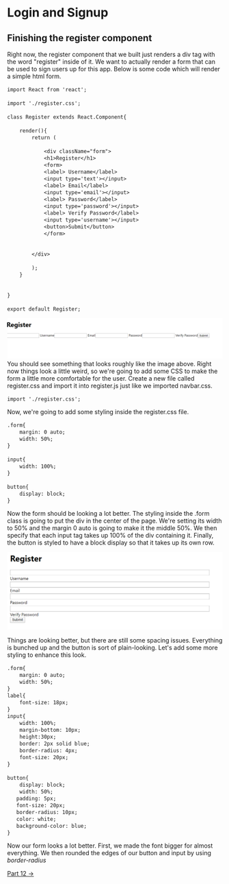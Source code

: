 # Login and Signup

## Finishing the register component

Right now, the register component that we built just renders a div tag with the word "register" inside of it. We want to actually render a form that can be used to sign users up for this app. Below is some code which will render a simple html form.

```
import React from 'react';

import './register.css';

class Register extends React.Component{
   
    render(){
        return (

            <div className="form">
            <h1>Register</h1>
            <form>
            <label> Username</label>
            <input type='text'></input>
            <label> Email</label>
            <input type='email'></input>
            <label> Password</label>
            <input type='password'></input>
            <label> Verify Password</label>
            <input type='username'></input>
            <button>Submit</button>
            </form>
    
    
        </div>
    
        );
    }
   

}

export default Register;

```
![Form without CSS](/assets/img/registersansstyling.png)
You should see something that looks roughly like the image above. Right now things look a little weird, so we're going to add some CSS to make the form a little more comfortable for the user. Create a new file called register.css and import it into register.js just like we imported navbar.css.

```
import './register.css';
```

Now, we're going to add some styling inside the register.css file.

```
.form{
    margin: 0 auto;
    width: 50%;
}

input{
    width: 100%;
}

button{
    display: block;
}

```

Now the form should be looking a lot better. The styling inside the .form class is going to put the div in the center of the page. We're setting its width to 50% and the margin 0 auto is going to make it the middle 50%. We then specify that each input tag takes up 100% of the div containing it. Finally, the button is styled to have a block display so that it takes up its own row. 

![Form with styling](/assets/img/formwithstyling.png)

Things are looking better, but there are still some spacing issues. Everything is bunched up and the button is sort of plain-looking. Let's add some more styling to enhance this look.

```
.form{
    margin: 0 auto;
    width: 50%;
}
label{
    font-size: 18px;
}
input{
    width: 100%;
    margin-bottom: 10px;
    height:30px;
    border: 2px solid blue;
    border-radius: 4px;
    font-size: 20px;
}

button{
    display: block;
    width: 50%;
   padding: 5px;
   font-size: 20px;
   border-radius: 10px;
   color: white;
   background-color: blue;
}

```

Now our form looks a lot better. First, we made the font bigger for almost everything. We then rounded the edges of our button and input by using *border-radius*

[Part 12 ->](part12.html)